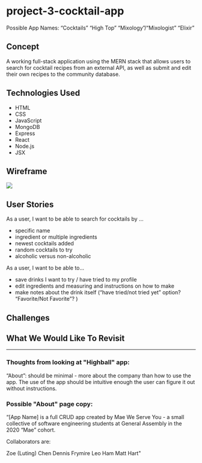 # project-3-cocktail-app

Possible App Names:
“Cocktails”
“High Top”
“Mixology”/“Mixologist”
“Elixir”

## Concept

A working full-stack application using the MERN stack that allows users to search for cocktail recipes from an external API, as well as submit and edit their own recipes to the community database.

## Technologies Used

- HTML
- CSS
- JavaScript
- MongoDB
- Express
- React
- Node.js
- JSX

## Wireframe

<img src="https://github.com/dfrymire79/project-3-cocktail-app/blob/dev/public/wireframe-project-3.png?raw=true">

## User Stories

As a user, I want to be able to search for cocktails by …

- specific name
- ingredient or multiple ingredients
- newest cocktails added
- random cocktails to try
- alcoholic versus non-alcoholic

As a user, I want to be able to…

- save drinks I want to try / have tried to my profile
- edit ingredients and measuring and instructions on how to make
- make notes about the drink itself (“have tried/not tried yet” option? “Favorite/Not Favorite”? )

## Challenges

## What We Would Like To Revisit

*** 

### Thoughts from looking at "Highball" app:

“About”: should be minimal - more about the company than how to use the app. The use of the app should be intuitive enough the user can figure it out without instructions. 

### Possible "About" page copy: 

“[App Name] is a full CRUD app created by Mae We Serve You - a small collective of software engineering students at General Assembly in the 2020 “Mae” cohort.

Collaborators are:

Zoe (Luting) Chen
Dennis Frymire
Leo Ham
Matt Hart"